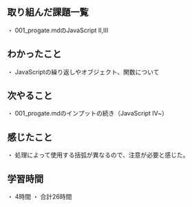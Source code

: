 ## 取り組んだ課題一覧
・ 001_progate.mdのJavaScript Ⅱ,Ⅲ 
## わかったこと
・ JavaScriptの繰り返しやオブジェクト、関数について
## 次やること
・ 001_progate.mdのインプットの続き（JavaScript Ⅳ~）
## 感じたこと
・ 処理によって使用する括弧が異なるので、注意が必要と感じた。
## 学習時間
・ 4時間
・ 合計26時間
